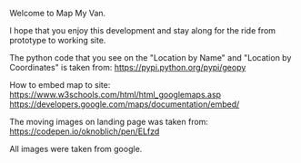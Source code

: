 Welcome to Map My Van.

I hope that you enjoy this development and stay along for the ride from prototype to working site. 

The python code that you see on the "Location by Name" and "Location by Coordinates" is taken from:
https://pypi.python.org/pypi/geopy

How to embed map to site: 
https://www.w3schools.com/html/html_googlemaps.asp
https://developers.google.com/maps/documentation/embed/

The moving images on landing page was taken from:
https://codepen.io/oknoblich/pen/ELfzd

All images were taken from google. 

